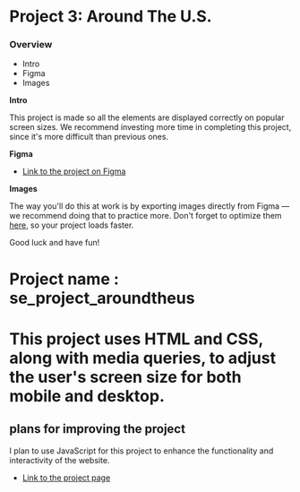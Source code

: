 # Project 3: Around The U.S.

### Overview

- Intro
- Figma
- Images

**Intro**

This project is made so all the elements are displayed correctly on popular screen sizes. We recommend investing more time in completing this project, since it's more difficult than previous ones.

**Figma**

- [Link to the project on Figma](https://www.figma.com/file/ii4xxsJ0ghevUOcssTlHZv/Sprint-3%3A-Around-the-US?node-id=0%3A1)

**Images**

The way you'll do this at work is by exporting images directly from Figma — we recommend doing that to practice more. Don't forget to optimize them [here](https://tinypng.com/), so your project loads faster.

Good luck and have fun!

# Project name : se_project_aroundtheus

# This project uses HTML and CSS, along with media queries, to adjust the user's screen size for both mobile and desktop.

## plans for improving the project

I plan to use JavaScript for this project to enhance the functionality and interactivity of the website.

- [Link to the project page](http://127.0.0.1:5500/index.html)
